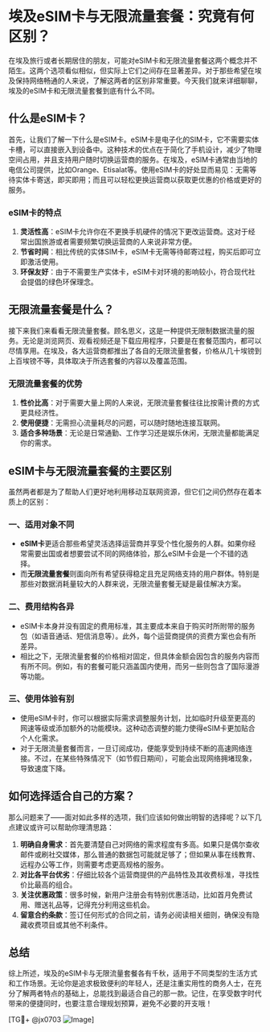 # 埃及eSIM卡与无限流量套餐：究竟有何区别？

在埃及旅行或者长期居住的朋友，可能对eSIM卡和无限流量套餐这两个概念并不陌生。这两个选项看似相似，但实际上它们之间存在显著差异。对于那些希望在埃及保持网络畅通的人来说，了解这两者的区别非常重要。今天我们就来详细聊聊，埃及的eSIM卡和无限流量套餐到底有什么不同。

## 什么是eSIM卡？

首先，让我们了解一下什么是eSIM卡。eSIM卡是电子化的SIM卡，它不需要实体卡槽，可以直接嵌入到设备中。这种技术的优点在于简化了手机设计，减少了物理空间占用，并且支持用户随时切换运营商的服务。在埃及，eSIM卡通常由当地的电信公司提供，比如Orange、Etisalat等。使用eSIM卡的好处显而易见：无需等待实体卡寄送，即买即用；而且可以轻松更换运营商以获取更优惠的价格或更好的服务。

### eSIM卡的特点

1. **灵活性高**：eSIM卡允许你在不更换手机硬件的情况下更改运营商。这对于经常出国旅游或者需要频繁切换运营商的人来说非常方便。
2. **节省时间**：相比传统的实体SIM卡，eSIM卡无需等待邮寄过程，购买后即可立即激活使用。
3. **环保友好**：由于不需要生产实体卡，eSIM卡对环境的影响较小，符合现代社会提倡的绿色环保理念。

## 无限流量套餐是什么？

接下来我们来看看无限流量套餐。顾名思义，这是一种提供无限制数据流量的服务。无论是浏览网页、观看视频还是下载应用程序，只要是在套餐范围内，都可以尽情享用。在埃及，各大运营商都推出了各自的无限流量套餐，价格从几十埃镑到上百埃镑不等，具体取决于所选套餐的内容以及覆盖范围。

### 无限流量套餐的优势

1. **性价比高**：对于需要大量上网的人来说，无限流量套餐往往比按需计费的方式更具经济性。
2. **使用便捷**：无需担心流量耗尽的问题，可以随时随地连接互联网。
3. **适合多种场景**：无论是日常通勤、工作学习还是娱乐休闲，无限流量都能满足你的需求。

## eSIM卡与无限流量套餐的主要区别

虽然两者都是为了帮助人们更好地利用移动互联网资源，但它们之间仍然存在着本质上的区别：

### 一、适用对象不同

- **eSIM卡**更适合那些希望灵活选择运营商并享受个性化服务的人群。如果你经常需要出国或者想要尝试不同的网络体验，那么eSIM卡会是一个不错的选择。
- 而**无限流量套餐**则面向所有希望获得稳定且充足网络支持的用户群体。特别是那些对数据消耗量较大的人群来说，无限流量套餐无疑是最佳解决方案。

### 二、费用结构各异

- eSIM卡本身并没有固定的费用标准，其主要成本来自于购买时所附带的服务包（如语音通话、短信消息等）。此外，每个运营商提供的资费方案也会有所差异。
- 相比之下，无限流量套餐的价格相对固定，但具体金额会因包含的服务内容而有所不同。例如，有的套餐可能只涵盖国内使用，而另一些则包含了国际漫游等功能。

### 三、使用体验有别

- 使用eSIM卡时，你可以根据实际需求调整服务计划，比如临时升级至更高的网速等级或添加额外的功能模块。这种动态调整的能力使得eSIM卡更加贴合个人化需求。
- 对于无限流量套餐而言，一旦订阅成功，便能享受到持续不断的高速网络连接。不过，在某些特殊情况下（如节假日期间），可能会出现网络拥堵现象，导致速度下降。

## 如何选择适合自己的方案？

那么问题来了——面对如此多样的选项，我们应该如何做出明智的选择呢？以下几点建议或许可以帮助你理清思路：

1. **明确自身需求**：首先要清楚自己对网络的需求程度有多高。如果只是偶尔查收邮件或刷社交媒体，那么普通的数据包可能就足够了；但如果从事在线教育、远程办公等工作，则需要考虑更高规格的服务。
2. **对比各平台优劣**：仔细比较各个运营商提供的产品特性及其收费标准，寻找性价比最高的组合。
3. **关注优惠政策**：很多时候，新用户注册会有特别优惠活动，比如首月免费试用、赠送礼品等，记得充分利用这些机会。
4. **留意合约条款**：签订任何形式的合同之前，请务必阅读相关细则，确保没有隐藏收费项目或其他不利条件。

## 总结

综上所述，埃及的eSIM卡与无限流量套餐各有千秋，适用于不同类型的生活方式和工作场景。无论你是追求极致便利的年轻人，还是注重实用性的商务人士，在充分了解两者特点的基础上，总能找到最适合自己的那一款。记住，在享受数字时代带来的便捷同时，也要注意合理规划预算，避免不必要的开支哦！

[TG💪+ @jx0703 ![Image](https://github.com/user-attachments/assets/dbca1d08-cadb-493c-b0ec-ad6f7a83f270)]